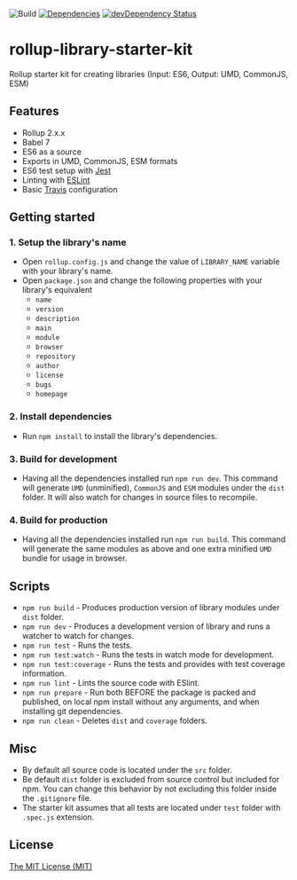 ![Build](https://github.com/georapbox/rollup-library-starter-kit/workflows/Build/badge.svg)
[![Dependencies](https://david-dm.org/georapbox/rollup-library-starter-kit.svg?theme=shields.io)](https://david-dm.org/georapbox/rollup-library-starter-kit)
[![devDependency Status](https://david-dm.org/georapbox/rollup-library-starter-kit/dev-status.svg)](https://david-dm.org/georapbox/rollup-library-starter-kit?type=dev)

# rollup-library-starter-kit

Rollup starter kit for creating libraries (Input: ES6, Output: UMD, CommonJS, ESM)

## Features

- Rollup 2.x.x
- Babel 7
- ES6 as a source
- Exports in UMD, CommonJS, ESM formats
- ES6 test setup with [Jest](https://jestjs.io/)
- Linting with [ESLint](https://eslint.org/)
- Basic [Travis](https://travis-ci.org/) configuration

## Getting started

### 1. Setup the library's name

- Open `rollup.config.js` and change the value of `LIBRARY_NAME` variable with your library's name.
- Open `package.json` and change the following properties with your library's equivalent
  - `name`
  - `version`
  - `description`
  - `main`
  - `module`
  - `browser`
  - `repository`
  - `author`
  - `license`
  - `bugs`
  - `homepage`

### 2. Install dependencies

- Run `npm install` to install the library's dependencies.

### 3. Build for development

- Having all the dependencies installed run `npm run dev`. This command will generate `UMD` (unminified), `CommonJS` and `ESM` modules under the `dist` folder. It will also watch for changes in source files to recompile.

### 4. Build for production

- Having all the dependencies installed run `npm run build`. This command will generate the same modules as above and one extra minified `UMD` bundle for usage in browser.

## Scripts

- `npm run build` - Produces production version of library modules under `dist` folder.
- `npm run dev` - Produces a development version of library and runs a watcher to watch for changes.
- `npm run test` - Runs the tests.
- `npm run test:watch` - Runs the tests in watch mode for development.
- `npm run test:coverage` - Runs the tests and provides with test coverage information.
- `npm run lint` - Lints the source code with ESlint.
- `npm run prepare` - Run both BEFORE the package is packed and published, on local npm install without any arguments, and when installing git dependencies.
- `npm run clean` - Deletes `dist` and `coverage` folders.

## Misc

- By default all source code is located under the `src` folder.
- Be default `dist` folder is excluded from source control but included for npm. You can change this behavior by not excluding this folder inside the `.gitignore` file.
- The starter kit assumes that all tests are located under `test` folder with `.spec.js` extension.

## License

[The MIT License (MIT)](https://georapbox.mit-license.org/@2019)
